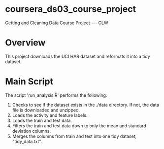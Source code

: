 # coursera_ds03_course_project
Getting and Cleaning Data Course Project --- CLW

# Overview
This project downloads the UCI HAR dataset and reformats it into a tidy dataset.

# Main Script
The script 'run_analysis.R' performs the following:

1. Checks to see if the dataset exists in the ./data directory. If not, the data file is downloaded and unzipped.
2. Loads the activity and feature labels.
3. Loads the train and test data.
4. Filters the train and test data down to only the mean and standard deviation columns.
5. Merges the columns from train and test into one tidy dataset, "tidy_data.txt".

